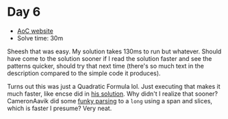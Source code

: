 # Day 6
- [AoC website](https://adventofcode.com/2023/day/6)
- Solve time: 30m

Sheesh that was easy. My solution takes 130ms to run but whatever. Should have come to the solution sooner if I read the solution faster and see the patterns quicker, should try that next time (there's so much text in the description compared to the simple code it produces).

Turns out this was just a Quadratic Formula lol. Just executing that makes it much faster, like encse did in [his solution](https://github.com/encse/adventofcode/blob/master/2023/Day06/Solution.cs). Why didn't I realize that sooner?  
CameronAavik did some [funky parsing](https://github.com/CameronAavik/AdventOfCode/blob/master/csharp/2023/Solvers/Day06.cs#L31) to a `long` using a span and slices, which is faster I presume? Very neat.
